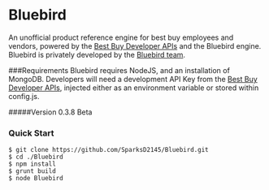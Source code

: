 # Bluebird
An unofficial product reference engine for best buy employees and vendors, powered by the [Best Buy Developer APIs] and the Bluebird engine. Bluebird is privately developed by the [Bluebird team].

###Requirements
Bluebird requires NodeJS, and an installation of MongoDB. Developers will need a development API Key from the [Best Buy Developer APIs], injected either as an environment variable or stored within config.js.

#####Version
0.3.8 Beta

### Quick Start
    $ git clone https://github.com/SparksD2145/Bluebird.git
    $ cd ./Bluebird
    $ npm install
    $ grunt build
    $ node Bluebird
    

[Best Buy Developer APIs]:http://developer.bestbuy.com
[Bluebird Team]:http://bluebird.website/team